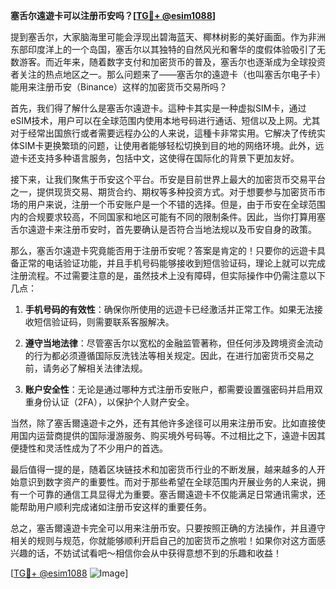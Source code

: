 **塞舌尔遠遊卡可以注册币安吗？[[TG💪+ @esim1088](https://t.me/s/esim1088)]**

提到塞舌尔，大家脑海里可能会浮现出碧海蓝天、椰林树影的美好画面。作为非洲东部印度洋上的一个岛国，塞舌尔以其独特的自然风光和奢华的度假体验吸引了无数游客。而近年来，随着数字支付和加密货币的普及，塞舌尔也逐渐成为全球投资者关注的热点地区之一。那么问题来了——塞舌尔的遠遊卡（也叫塞舌尔电子卡）能用来注册币安（Binance）这样的加密货币交易所吗？

首先，我们得了解什么是塞舌尔遠遊卡。這种卡其实是一种虚拟SIM卡，通过eSIM技术，用户可以在全球范围内使用本地号码进行通话、短信以及上网。尤其对于经常出国旅行或者需要远程办公的人来说，這種卡非常实用。它解决了传统实体SIM卡更换繁琐的问题，让使用者能够轻松切换到目的地的网络环境。此外，远遊卡还支持多种语言服务，包括中文，这使得在国际化的背景下更加友好。

接下来，让我们聚焦于币安这个平台。币安是目前世界上最大的加密货币交易平台之一，提供现货交易、期货合约、期权等多种投资方式。对于想要参与加密货币市场的用户来说，注册一个币安账户是一个不错的选择。但是，由于币安在全球范围内的合规要求较高，不同国家和地区可能有不同的限制条件。因此，当你打算用塞舌尔遠遊卡来注册币安时，首先要确认是否符合当地法规以及币安自身的政策。

那么，塞舌尔遠遊卡究竟能否用于注册币安呢？答案是肯定的！只要你的远遊卡具备正常的电话验证功能，并且手机号码能够接收到短信验证码，理论上就可以完成注册流程。不过需要注意的是，虽然技术上没有障碍，但实际操作中仍需注意以下几点：

1. **手机号码的有效性**：确保你所使用的远遊卡已经激活并正常工作。如果无法接收短信验证码，则需要联系客服解决。
   
2. **遵守当地法律**：尽管塞舌尔以宽松的金融监管著称，但任何涉及跨境资金流动的行为都必须遵循国际反洗钱法等相关规定。因此，在进行加密货币交易之前，请务必了解相关法律法规。

3. **账户安全性**：无论是通过哪种方式注册币安账户，都需要设置强密码并启用双重身份认证（2FA），以保护个人财产安全。

当然，除了塞舌爾遠遊卡之外，还有其他许多途径可以用来注册币安。比如直接使用国内运营商提供的国际漫游服务、购买境外号码等。不过相比之下，遠遊卡因其便捷性和灵活性成为了不少用户的首选。

最后值得一提的是，随着区块链技术和加密货币行业的不断发展，越来越多的人开始意识到数字资产的重要性。而对于那些希望在全球范围内开展业务的人来说，拥有一个可靠的通信工具显得尤为重要。塞舌爾遠遊卡不仅能满足日常通讯需求，还能帮助用户顺利完成诸如注册币安这样的重要任务。

总之，塞舌爾遠遊卡完全可以用来注册币安。只要按照正确的方法操作，并且遵守相关的规则与规范，你就能够顺利开启自己的加密货币之旅啦！如果你对这方面感兴趣的话，不妨试试看吧～相信你会从中获得意想不到的乐趣和收益！

[[TG💪+ @esim1088](https://t.me/s/esim1088) ![Image](https://i.postimg.cc/4NQfJmqS/Snipaste-2025-05-13-00-14-12.png)]
